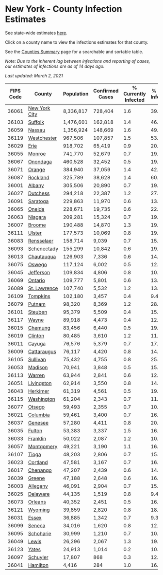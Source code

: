 # New York - County Infection Estimates

See state-wide estimates [here](/infections/us-ny).

Click on a county name to view the infections estimates for that county.

See the [Counties Summary](/infections/summary-counties) page for a searchable and sortable table.

*Note: Due to the inherent lag between infections and reporting of cases, our estimates of infections are as of 14 days ago.*

*Last updated: March 2, 2021*

|   FIPS Code |                         County |   Population |   Confirmed Cases |   % Currently Infected |   % Total Infected |
|-------------|--------------------------------|--------------|-------------------|------------------------|--------------------|
|       36061 | [New York City](new-york-city) |    8,336,817 |           728,404 |                    1.6 |               39.5 |
|       36103 |             [Suffolk](suffolk) |    1,476,601 |           162,818 |                    1.4 |               46.7 |
|       36059 |               [Nassau](nassau) |    1,356,924 |           148,669 |                    1.6 |               49.7 |
|       36119 |     [Westchester](westchester) |      967,506 |           107,857 |                    1.5 |               53.9 |
|       36029 |                   [Erie](erie) |      918,702 |            65,419 |                    0.9 |               20.4 |
|       36055 |               [Monroe](monroe) |      741,770 |            52,679 |                    0.7 |               19.1 |
|       36067 |           [Onondaga](onondaga) |      460,528 |            32,452 |                    0.5 |               19.1 |
|       36071 |               [Orange](orange) |      384,940 |            37,059 |                    1.4 |               42.5 |
|       36087 |           [Rockland](rockland) |      325,789 |            38,628 |                    1.4 |               60.4 |
|       36001 |               [Albany](albany) |      305,506 |            20,890 |                    0.7 |               19.7 |
|       36027 |           [Dutchess](dutchess) |      294,218 |            22,387 |                    1.2 |               27.1 |
|       36091 |           [Saratoga](saratoga) |      229,863 |            11,970 |                    0.6 |               13.9 |
|       36065 |               [Oneida](oneida) |      228,671 |            19,735 |                    0.6 |               22.9 |
|       36063 |             [Niagara](niagara) |      209,281 |            15,324 |                    0.7 |               19.7 |
|       36007 |               [Broome](broome) |      190,488 |            14,870 |                    1.3 |               19.9 |
|       36111 |               [Ulster](ulster) |      177,573 |            10,069 |                    0.8 |               19.7 |
|       36083 |       [Rensselaer](rensselaer) |      158,714 |             9,039 |                    0.7 |               15.3 |
|       36093 |     [Schenectady](schenectady) |      155,299 |            10,842 |                    0.6 |               19.5 |
|       36013 |       [Chautauqua](chautauqua) |      126,903 |             7,336 |                    0.6 |               14.1 |
|       36075 |               [Oswego](oswego) |      117,124 |             6,002 |                    0.5 |               12.9 |
|       36045 |         [Jefferson](jefferson) |      109,834 |             4,806 |                    0.8 |               10.9 |
|       36069 |             [Ontario](ontario) |      109,777 |             5,801 |                    0.6 |               13.6 |
|       36089 |   [St. Lawrence](st.-lawrence) |      107,740 |             5,532 |                    1.2 |               13.4 |
|       36109 |           [Tompkins](tompkins) |      102,180 |             3,457 |                    0.4 |                9.4 |
|       36079 |               [Putnam](putnam) |       98,320 |             8,369 |                    1.2 |               28.9 |
|       36101 |             [Steuben](steuben) |       95,379 |             5,509 |                    0.4 |               15.8 |
|       36117 |                 [Wayne](wayne) |       89,918 |             4,473 |                    0.4 |               12.7 |
|       36015 |             [Chemung](chemung) |       83,456 |             6,440 |                    0.5 |               19.7 |
|       36019 |             [Clinton](clinton) |       80,485 |             3,610 |                    1.2 |               11.2 |
|       36011 |               [Cayuga](cayuga) |       76,576 |             5,379 |                    0.7 |               17.6 |
|       36009 |     [Cattaraugus](cattaraugus) |       76,117 |             4,420 |                    0.8 |               14.4 |
|       36105 |           [Sullivan](sullivan) |       75,432 |             4,755 |                    0.8 |               25.1 |
|       36053 |             [Madison](madison) |       70,941 |             3,848 |                    0.5 |               15.5 |
|       36113 |               [Warren](warren) |       63,944 |             2,841 |                    0.6 |               12.8 |
|       36051 |       [Livingston](livingston) |       62,914 |             3,550 |                    0.8 |               14.5 |
|       36043 |           [Herkimer](herkimer) |       61,319 |             4,561 |                    0.5 |               19.0 |
|       36115 |       [Washington](washington) |       61,204 |             2,343 |                    0.7 |               11.0 |
|       36077 |               [Otsego](otsego) |       59,493 |             2,355 |                    0.7 |               10.3 |
|       36021 |           [Columbia](columbia) |       59,461 |             3,400 |                    0.7 |               16.9 |
|       36037 |             [Genesee](genesee) |       57,280 |             4,411 |                    0.8 |               20.7 |
|       36035 |               [Fulton](fulton) |       53,383 |             3,337 |                    1.5 |               16.1 |
|       36033 |           [Franklin](franklin) |       50,022 |             2,087 |                    1.2 |               10.0 |
|       36057 |       [Montgomery](montgomery) |       49,221 |             3,190 |                    1.1 |               16.4 |
|       36107 |                 [Tioga](tioga) |       48,203 |             2,806 |                    0.7 |               15.2 |
|       36023 |           [Cortland](cortland) |       47,581 |             3,167 |                    0.7 |               16.5 |
|       36017 |           [Chenango](chenango) |       47,207 |             2,439 |                    0.6 |               14.2 |
|       36039 |               [Greene](greene) |       47,188 |             2,648 |                    0.6 |               16.0 |
|       36003 |           [Allegany](allegany) |       46,091 |             2,904 |                    0.7 |               15.8 |
|       36025 |           [Delaware](delaware) |       44,135 |             1,519 |                    0.8 |                9.4 |
|       36073 |             [Orleans](orleans) |       40,352 |             2,451 |                    0.5 |               16.8 |
|       36121 |             [Wyoming](wyoming) |       39,859 |             2,820 |                    0.8 |               18.3 |
|       36031 |                 [Essex](essex) |       36,885 |             1,342 |                    0.7 |                9.3 |
|       36099 |               [Seneca](seneca) |       34,016 |             1,620 |                    0.8 |               12.3 |
|       36095 |         [Schoharie](schoharie) |       30,999 |             1,210 |                    0.7 |               10.3 |
|       36049 |                 [Lewis](lewis) |       26,296 |             2,067 |                    1.3 |               19.2 |
|       36123 |                 [Yates](yates) |       24,913 |             1,014 |                    0.2 |               10.5 |
|       36097 |           [Schuyler](schuyler) |       17,807 |               868 |                    0.3 |               12.1 |
|       36041 |           [Hamilton](hamilton) |        4,416 |               284 |                    1.0 |               16.0 |